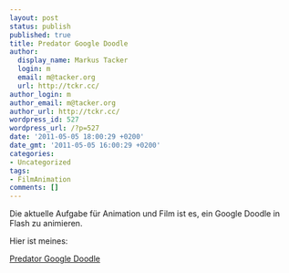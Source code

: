 ```yaml
---
layout: post
status: publish
published: true
title: Predator Google Doodle
author:
  display_name: Markus Tacker
  login: m
  email: m@tacker.org
  url: http://tckr.cc/
author_login: m
author_email: m@tacker.org
author_url: http://tckr.cc/
wordpress_id: 527
wordpress_url: /?p=527
date: '2011-05-05 18:00:29 +0200'
date_gmt: '2011-05-05 16:00:29 +0200'
categories:
- Uncategorized
tags:
- FilmAnimation
comments: []
---
```

<p>Die aktuelle Aufgabe für Animation und Film ist es, ein Google Doodle in Flash zu animieren.</p>
<p>Hier ist meines:</p>
<p><a href="/uploads/2011/04/predator.swf" rel="flash[ar=275/95&w=275]">Predator Google Doodle</a></p>
